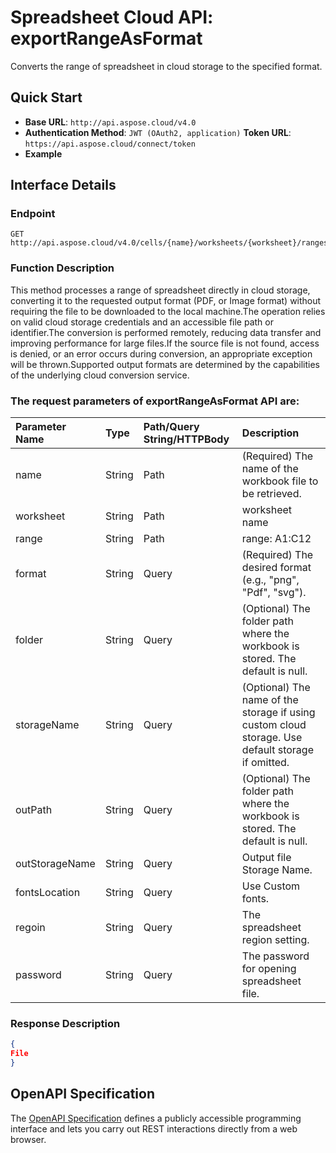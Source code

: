 # **Spreadsheet Cloud API: exportRangeAsFormat**

Converts the range of spreadsheet in cloud storage to the specified format. 


## **Quick Start**

- **Base URL**: `http://api.aspose.cloud/v4.0`
- **Authentication Method**: `JWT (OAuth2, application)`  **Token URL**: `https://api.aspose.cloud/connect/token`
- **Example** 

## **Interface Details**

### **Endpoint** 

```
GET http://api.aspose.cloud/v4.0/cells/{name}/worksheets/{worksheet}/ranges/{range}
```
### **Function Description**
This method processes a range of spreadsheet directly in cloud storage, converting it to the requested output format (PDF, or Image format) without requiring the file to be downloaded to the local machine.The operation relies on valid cloud storage credentials and an accessible file path or identifier.The conversion is performed remotely, reducing data transfer and improving performance for large files.If the source file is not found, access is denied, or an error occurs during conversion, an appropriate exception will be thrown.Supported output formats are determined by the capabilities of the underlying cloud conversion service.

### The request parameters of **exportRangeAsFormat** API are: 

| Parameter Name | Type | Path/Query String/HTTPBody | Description | 
| :- | :- | :- |:- | 
|name|String|Path|(Required) The name of the workbook file to be retrieved.|
|worksheet|String|Path|worksheet name|
|range|String|Path|range: A1:C12|
|format|String|Query|(Required) The desired format  (e.g., "png", "Pdf", "svg").|
|folder|String|Query|(Optional) The folder path where the workbook is stored. The default is null.|
|storageName|String|Query|(Optional) The name of the storage if using custom cloud storage. Use default storage if omitted.|
|outPath|String|Query|(Optional) The folder path where the workbook is stored. The default is null.|
|outStorageName|String|Query|Output file Storage Name.|
|fontsLocation|String|Query|Use Custom fonts.|
|regoin|String|Query|The spreadsheet region setting.|
|password|String|Query|The password for opening spreadsheet file.|

### **Response Description**
```json
{
File
}
```


## OpenAPI Specification

The [OpenAPI Specification](https://reference.aspose.cloud/cells/#/ConversionController/ExportRangeAsFormat) defines a publicly accessible programming interface and lets you carry out REST interactions directly from a web browser.


